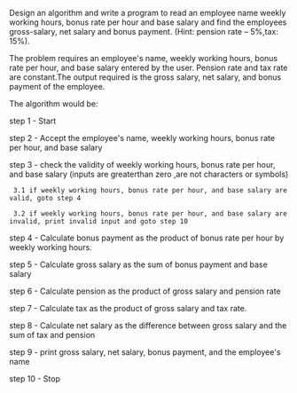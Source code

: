 Design an algorithm and write a program to read an employee name weekly working hours, bonus rate per hour and base salary and find the employees gross-salary, net salary and bonus payment. (Hint: pension rate – 5%,tax: 15%).

The problem requires an employee's name, weekly working hours, bonus rate per hour, and base salary entered by the user. Pension rate and tax rate are constant.The output required is the gross salary, net salary, and bonus payment of the employee.

The algorithm would be:

step 1 - Start

step 2 - Accept the employee's name, weekly working hours, bonus rate per hour, and base salary

step 3 - check the validity of weekly working hours, bonus rate per hour, and base salary (inputs are greaterthan zero ,are not characters or symbols) 
   
     3.1 if weekly working hours, bonus rate per hour, and base salary are valid, goto step 4
  
     3.2 if weekly working hours, bonus rate per hour, and base salary are invalid, print invalid input and goto step 10

step 4 - Calculate bonus payment as the product of bonus rate per hour by weekly working hours.

step 5 - Calculate gross salary as the sum of bonus payment and base salary

step 6 - Calculate pension as the product of gross salary and pension rate

step 7 - Calculate tax as the product of gross salary and tax rate.

step 8 - Calculate net salary as the difference between gross salary and the sum of tax and pension

step 9 - print gross salary, net salary, bonus payment, and the employee's name

step 10 - Stop


